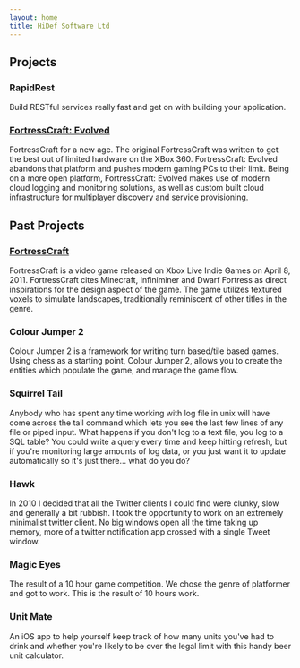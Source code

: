 ```yaml
---
layout: home
title: HiDef Software Ltd
---
```

## Projects

### RapidRest

Build RESTful services really fast and get on with building your application.

### [FortressCraft: Evolved](http://www.fortresscraft.com/)

FortressCraft for a new age. The original FortressCraft was written to get the best out of limited hardware on the XBox 360. FortressCraft: Evolved abandons that platform and pushes modern gaming PCs to their limit. Being on a more open platform, FortressCraft: Evolved makes use of modern cloud logging and monitoring solutions, as well as custom built cloud infrastructure for multiplayer discovery and service provisioning.

## Past Projects

### [FortressCraft](http://www.fortresscraft.com/)

FortressCraft is a video game released on Xbox Live Indie Games on April 8, 2011. FortressCraft cites Minecraft, Infiniminer and Dwarf Fortress as direct inspirations for the design aspect of the game. The game utilizes textured voxels to simulate landscapes, traditionally reminiscent of other titles in the genre.

### Colour Jumper 2

Colour Jumper 2 is a framework for writing turn based/tile based games. Using chess as a starting point, Colour Jumper 2, allows you to create the entities which populate the game, and manage the game flow.

### Squirrel Tail

Anybody who has spent any time working with log file in unix will have come across the tail command which lets you see the last few lines of any file or piped input. What happens if you don't log to a text file, you log to a SQL table? 
You could write a query every time and keep hitting refresh, but if you're monitoring large amounts of log data, or you just want it to update automatically so it's just there... what do you do?

### Hawk

In 2010 I decided that all the Twitter clients I could find were clunky, slow and generally a bit rubbish. I took the opportunity to work on an extremely minimalist twitter client. No big windows open all the time taking up memory, more of a twitter notification app crossed with a single Tweet window.

### Magic Eyes 

The result of a 10 hour game competition. We chose the genre of platformer and got to work. This is the result of 10 hours work.

### Unit Mate

An iOS app to help yourself keep track of how many units you've had to drink and whether you're likely to be over the legal limit with this handy beer unit calculator.

